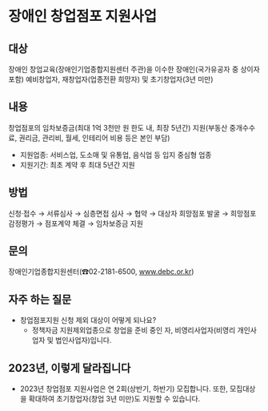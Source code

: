 # 장애인 창업점포 지원사업

## 대상
장애인 창업교육(장애인기업종합지원센터 주관)을 이수한 장애인(국가유공자 중 상이자 포함) 예비창업자, 재창업자(업종전환 희망자) 및 초기창업자(3년 미만)

## 내용
창업점포의 임차보증금(최대 1억 3천만 원 한도 내, 최장 5년간) 지원(부동산 중개수수료, 권리금, 관리비, 월세, 인테리어 비용 등은 본인 부담)
- 지원업종: 서비스업, 도소매 및 유통업, 음식업 등 입지 중심형 업종
- 지원기간: 최초 계약 후 최대 5년간 지원

## 방법
신청·접수 → 서류심사 → 심층면접 심사 → 협약 → 대상자 희망점포 발굴 → 희망점포 감정평가 → 점포계약 체결 → 임차보증금 지원

## 문의
장애인기업종합지원센터(☎02-2181-6500, www.debc.or.kr)

## 자주 하는 질문
- 창업점포지원 신청 제외 대상이 어떻게 되나요?
    - 정책자금 지원제외업종으로 창업을 준비 중인 자, 비영리사업자(비영리 개인사업자 및 법인사업자)입니다.

## 2023년, 이렇게 달라집니다
- 2023년 창업점포 지원사업은 연 2회(상반기, 하반기) 모집합니다. 또한, 모집대상을 확대하여 초기창업자(창업 3년 미만)도 지원할 수 있습니다.
